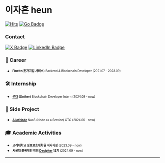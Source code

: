 # 이자흔 heun
[![Hits](https://hits.seeyoufarm.com/api/count/incr/badge.svg?url=https%3A%2F%2Fgithub.com%2Fheun630&count_bg=%2379C83D&title_bg=%23555555&icon=&icon_color=%23E7E7E7&title=hits&edge_flat=false)](https://hits.seeyoufarm.com) [![Go Badge](https://img.shields.io/badge/Go-00ADD8?style=flat-square&logo=Go&logoColor=white)](https://golang.org/) 

### Contact
[![X Badge](https://img.shields.io/badge/X-000000?style=flat-square&logo=X&logoColor=white)](https://x.com/0xheun) [![LinkedIn Badge](https://img.shields.io/badge/LinkedIn-0A66C2?style=flat-square&logo=LinkedIn&logoColor=white)](https://www.linkedin.com/in/0xheun)

### **💼 Career**
- <sub><sup><b>Fineitn(전자지갑 서비스)</b> Backend & Blockchain Developer (2021.07 - 2023.09)</sup></sub>  
  


### **🛠 Internship**
- <sub><sup><b>[온더](https://www.tokamak.network/) (Onther)</b> Blockchain Developer Intern (2024.09 - now)</sup></sub>  
  


### **🌟 Side Project**
- <sub><sup><b>[AllofNode](https://allofnode.xyz/)</b> NaaS (Node as a Service) CTO (2024.06 - now)</sup></sub>  
  


### **🎓 Academic Activities**
- <sub><sup><b>고려대학교 정보보호대학원 석사과정</b> (2023.09 - now)</sup></sub>
- <sub><sup><b>서울대 블록체인 학회 [Decipher](https://decipher.ac/) 13기</b> (2024.09 - now)</sup></sub>

---
